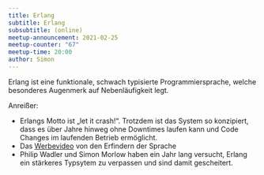 ```yaml
---
title: Erlang
subtitle: Erlang
subsubtitle: (online)
meetup-announcement: 2021-02-25
meetup-counter: "67"
meetup-time: 20:00
author: Simon
---
```


Erlang ist eine funktionale, schwach typisierte Programmiersprache, welche besonderes Augenmerk auf Nebenläufigkeit legt.

Anreißer:
* Erlangs Motto ist „let it crash!“. Trotzdem ist das System so konzipiert, dass es über Jahre hinweg ohne Downtimes laufen kann und Code Changes im laufenden Betrieb ermöglicht.
* Das [Werbevideo](https://www.youtube.com/watch?v=uKfKtXYLG78) von den Erfindern der Sprache
* Philip Wadler und Simon Morlow haben ein Jahr lang versucht, Erlang ein stärkeres Typsytem zu verpassen und sind damit gescheitert.

